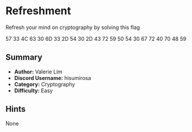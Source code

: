 # Refreshment
Refresh your mind on cryptography by solving this flag

57 33 4C 63 30 6D 33 2D 54 30 2D 43 72 59 50 54 30 67 72 40 70 48 59

## Summary
 - **Author:** Valerie Lim
 - **Discord Username:** hisumirosa
 - **Category:** Cryptography
 - **Difficulty:** Easy

## Hints
None
